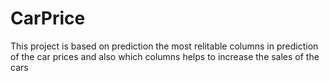 # CarPrice
This project is based on prediction the most relitable columns in prediction of the car prices and also which columns helps to increase the sales of the cars
